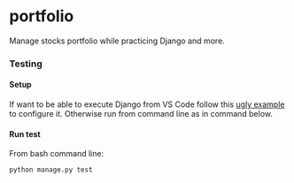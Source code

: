 # portfolio
Manage stocks portfolio while practicing Django and more.

### Testing

#### Setup
If want to be able to execute Django from VS Code follow this [ugly example](https://stackoverflow.com/questions/68997084/vscode-unittest-test-discovery-settings-for-django-app) to configure it. Otherwise run from command line as in command below. 


#### Run test

From bash command line:

```bash
python manage.py test
```